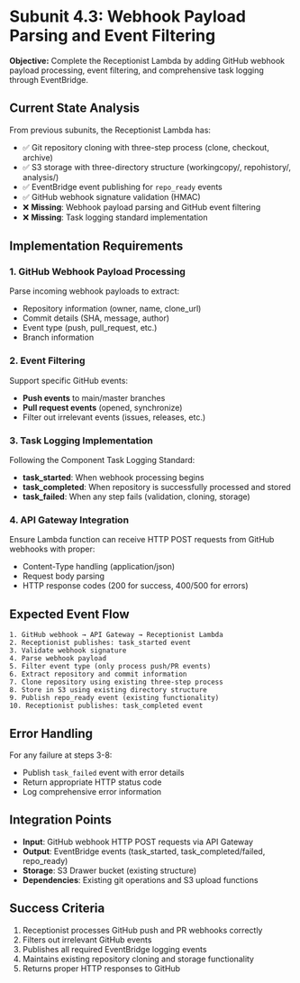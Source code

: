 # Subunit 4.3: Webhook Payload Parsing and Event Filtering

**Objective:** Complete the Receptionist Lambda by adding GitHub webhook payload processing, event filtering, and comprehensive task logging through EventBridge.

## Current State Analysis

From previous subunits, the Receptionist Lambda has:
- ✅ Git repository cloning with three-step process (clone, checkout, archive)
- ✅ S3 storage with three-directory structure (workingcopy/, repohistory/, analysis/)
- ✅ EventBridge event publishing for `repo_ready` events
- ✅ GitHub webhook signature validation (HMAC)
- ❌ **Missing**: Webhook payload parsing and GitHub event filtering
- ❌ **Missing**: Task logging standard implementation

## Implementation Requirements

### 1. GitHub Webhook Payload Processing
Parse incoming webhook payloads to extract:
- Repository information (owner, name, clone_url)
- Commit details (SHA, message, author)
- Event type (push, pull_request, etc.)
- Branch information

### 2. Event Filtering
Support specific GitHub events:
- **Push events** to main/master branches
- **Pull request events** (opened, synchronize)
- Filter out irrelevant events (issues, releases, etc.)

### 3. Task Logging Implementation
Following the Component Task Logging Standard:
- **task_started**: When webhook processing begins
- **task_completed**: When repository is successfully processed and stored
- **task_failed**: When any step fails (validation, cloning, storage)

### 4. API Gateway Integration
Ensure Lambda function can receive HTTP POST requests from GitHub webhooks with proper:
- Content-Type handling (application/json)
- Request body parsing
- HTTP response codes (200 for success, 400/500 for errors)

## Expected Event Flow

```
1. GitHub webhook → API Gateway → Receptionist Lambda
2. Receptionist publishes: task_started event
3. Validate webhook signature
4. Parse webhook payload
5. Filter event type (only process push/PR events)
6. Extract repository and commit information
7. Clone repository using existing three-step process
8. Store in S3 using existing directory structure
9. Publish repo_ready event (existing functionality)
10. Receptionist publishes: task_completed event
```

## Error Handling

For any failure at steps 3-8:
- Publish `task_failed` event with error details
- Return appropriate HTTP status code
- Log comprehensive error information

## Integration Points

- **Input**: GitHub webhook HTTP POST requests via API Gateway
- **Output**: EventBridge events (task_started, task_completed/failed, repo_ready)
- **Storage**: S3 Drawer bucket (existing structure)
- **Dependencies**: Existing git operations and S3 upload functions

## Success Criteria

1. Receptionist processes GitHub push and PR webhooks correctly
2. Filters out irrelevant GitHub events
3. Publishes all required EventBridge logging events
4. Maintains existing repository cloning and storage functionality
5. Returns proper HTTP responses to GitHub
